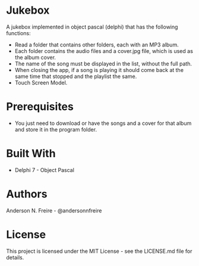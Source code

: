 # Jukebox

A jukebox implemented in object pascal (delphi) that has the following functions:

 - Read a folder that contains other folders, each with an MP3 album.
 - Each folder contains the audio files and a cover.jpg file, which is used as the album cover.
 - The name of the song must be displayed in the list, without the full path.
 - When closing the app, if a song is playing it should come back at the same time
 that stopped and the playlist the same.
 - Touch Screen Model. 
 
# Prerequisites
- You just need to download or have the songs and a cover for that album and store it in the program folder.

# Built With
 - Delphi 7 - Object Pascal

# Authors
Anderson N. Freire - @andersonnfreire

# License
This project is licensed under the MIT License - see the LICENSE.md file for details.

